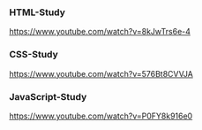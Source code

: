 ### HTML-Study

https://www.youtube.com/watch?v=8kJwTrs6e-4

### CSS-Study

https://www.youtube.com/watch?v=576Bt8CVVJA

### JavaScript-Study

https://www.youtube.com/watch?v=P0FY8k916e0
